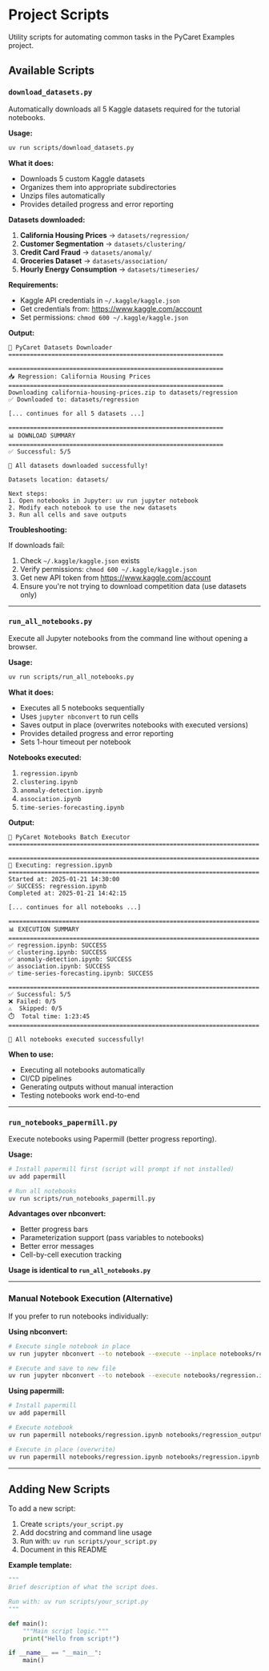 # Project Scripts

Utility scripts for automating common tasks in the PyCaret Examples project.

## Available Scripts

### `download_datasets.py`

Automatically downloads all 5 Kaggle datasets required for the tutorial notebooks.

**Usage:**
```bash
uv run scripts/download_datasets.py
```

**What it does:**
- Downloads 5 custom Kaggle datasets
- Organizes them into appropriate subdirectories
- Unzips files automatically
- Provides detailed progress and error reporting

**Datasets downloaded:**
1. **California Housing Prices** → `datasets/regression/`
2. **Customer Segmentation** → `datasets/clustering/`
3. **Credit Card Fraud** → `datasets/anomaly/`
4. **Groceries Dataset** → `datasets/association/`
5. **Hourly Energy Consumption** → `datasets/timeseries/`

**Requirements:**
- Kaggle API credentials in `~/.kaggle/kaggle.json`
- Get credentials from: https://www.kaggle.com/account
- Set permissions: `chmod 600 ~/.kaggle/kaggle.json`

**Output:**
```
🚀 PyCaret Datasets Downloader
============================================================

============================================================
📥 Regression: California Housing Prices
============================================================
Downloading california-housing-prices.zip to datasets/regression
✅ Downloaded to: datasets/regression

[... continues for all 5 datasets ...]

============================================================
📊 DOWNLOAD SUMMARY
============================================================
✅ Successful: 5/5

🎉 All datasets downloaded successfully!

Datasets location: datasets/

Next steps:
1. Open notebooks in Jupyter: uv run jupyter notebook
2. Modify each notebook to use the new datasets
3. Run all cells and save outputs
```

**Troubleshooting:**

If downloads fail:
1. Check `~/.kaggle/kaggle.json` exists
2. Verify permissions: `chmod 600 ~/.kaggle/kaggle.json`
3. Get new API token from https://www.kaggle.com/account
4. Ensure you're not trying to download competition data (use datasets only)

---

### `run_all_notebooks.py`

Execute all Jupyter notebooks from the command line without opening a browser.

**Usage:**
```bash
uv run scripts/run_all_notebooks.py
```

**What it does:**
- Executes all 5 notebooks sequentially
- Uses `jupyter nbconvert` to run cells
- Saves output in place (overwrites notebooks with executed versions)
- Provides detailed progress and error reporting
- Sets 1-hour timeout per notebook

**Notebooks executed:**
1. `regression.ipynb`
2. `clustering.ipynb`
3. `anomaly-detection.ipynb`
4. `association.ipynb`
5. `time-series-forecasting.ipynb`

**Output:**
```
🚀 PyCaret Notebooks Batch Executor
======================================================================

======================================================================
📓 Executing: regression.ipynb
======================================================================
Started at: 2025-01-21 14:30:00
✅ SUCCESS: regression.ipynb
Completed at: 2025-01-21 14:42:15

[... continues for all notebooks ...]

======================================================================
📊 EXECUTION SUMMARY
======================================================================
✅ regression.ipynb: SUCCESS
✅ clustering.ipynb: SUCCESS
✅ anomaly-detection.ipynb: SUCCESS
✅ association.ipynb: SUCCESS
✅ time-series-forecasting.ipynb: SUCCESS

======================================================================
✅ Successful: 5/5
❌ Failed: 0/5
⚠️  Skipped: 0/5
⏱️  Total time: 1:23:45
======================================================================

🎉 All notebooks executed successfully!
```

**When to use:**
- Executing all notebooks automatically
- CI/CD pipelines
- Generating outputs without manual interaction
- Testing notebooks work end-to-end

---

### `run_notebooks_papermill.py`

Execute notebooks using Papermill (better progress reporting).

**Usage:**
```bash
# Install papermill first (script will prompt if not installed)
uv add papermill

# Run all notebooks
uv run scripts/run_notebooks_papermill.py
```

**Advantages over nbconvert:**
- Better progress bars
- Parameterization support (pass variables to notebooks)
- Better error messages
- Cell-by-cell execution tracking

**Usage is identical to `run_all_notebooks.py`**

---

### Manual Notebook Execution (Alternative)

If you prefer to run notebooks individually:

**Using nbconvert:**
```bash
# Execute single notebook in place
uv run jupyter nbconvert --to notebook --execute --inplace notebooks/regression.ipynb

# Execute and save to new file
uv run jupyter nbconvert --to notebook --execute notebooks/regression.ipynb --output regression_executed.ipynb
```

**Using papermill:**
```bash
# Install papermill
uv add papermill

# Execute notebook
uv run papermill notebooks/regression.ipynb notebooks/regression_output.ipynb

# Execute in place (overwrite)
uv run papermill notebooks/regression.ipynb notebooks/regression.ipynb
```

---

## Adding New Scripts

To add a new script:

1. Create `scripts/your_script.py`
2. Add docstring and command line usage
3. Run with: `uv run scripts/your_script.py`
4. Document in this README

**Example template:**
```python
"""
Brief description of what the script does.

Run with: uv run scripts/your_script.py
"""

def main():
    """Main script logic."""
    print("Hello from script!")

if __name__ == "__main__":
    main()
```
